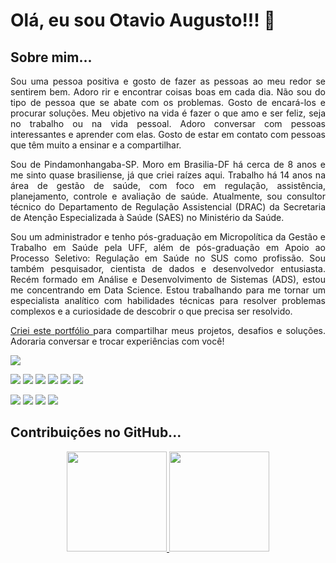 <h1> Olá, eu sou Otavio Augusto!!! 👋</h1>

<div style='text-align:justify'>
  <h2>Sobre mim...</h2>
    <p>Sou uma pessoa positiva e gosto de fazer as pessoas ao meu redor se sentirem bem. Adoro rir e encontrar coisas boas em cada dia. Não sou do tipo de pessoa que se abate com os problemas. Gosto de encará-los e procurar soluções. Meu objetivo na vida é fazer o que amo e ser feliz, seja no trabalho ou na vida pessoal. Adoro conversar com pessoas interessantes e aprender com elas. Gosto de estar em contato com pessoas que têm muito a ensinar e a compartilhar.</p>
    <p>Sou de Pindamonhangaba-SP. Moro em Brasilia-DF há cerca de 8 anos e me sinto quase brasiliense, já que criei raízes aqui. Trabalho há 14 anos na área de gestão de saúde, com foco em regulação, assistência, planejamento, controle e avaliação de saúde. Atualmente, sou consultor técnico do Departamento de Regulação Assistencial (DRAC) da Secretaria de Atenção Especializada à Saúde (SAES) no Ministério da Saúde.</p>
    <p>Sou um administrador e tenho pós-graduação em Micropolítica da Gestão e Trabalho em Saúde pela UFF, além de pós-graduação em Apoio ao Processo Seletivo: Regulação em Saúde no SUS como profissão. Sou também pesquisador, cientista de dados e desenvolvedor entusiasta. Recém formado em Análise e Desenvolvimento de Sistemas (ADS), estou me concentrando em Data Science. Estou trabalhando para me tornar um especialista analítico com habilidades técnicas para resolver problemas complexos e a curiosidade de descobrir o que precisa ser resolvido.</p>
    <p><a href="https://otavioaugust1.github.io/Meu_portfolio/" target="_blank">Criei este portfólio </a>para compartilhar meus projetos, desafios e soluções. Adoraria conversar e trocar experiências com você!</p>

<div>
<a href="https://otavioaugust1.github.io/Meu_portfolio/" target="_blank"><img src="	https://img.shields.io/badge/MEU PORTFÓLIO-1BB91F?&style=for-the-badge&logo=HTML5&logoColor=white" target="_blank"></a> 

<a href="https://web.facebook.com/otavioaugust" target="_blank"><img src="https://img.shields.io/badge/Facebook-1877F2?style=for-the-badge&logo=facebook&logoColor=white" target="_blank"></a>
<a href="https://www.youtube.com/@otavioaugust" target="_blank"><img src="https://img.shields.io/badge/YouTube-FF0000?style=for-the-badge&logo=youtube&logoColor=white" target="_blank"></a>
<a href="https://www.tiktok.com/@otavioaugust" target="_blank"><img src="https://img.shields.io/badge/TikTok-000000?style=for-the-badge&logo=tiktok&logoColor=white" target="_blank"></a> 
<a href="https://www.instagram.com/otavioaugust/" target="_blank"><img src="https://img.shields.io/badge/-Instagram-%23E4405F?style=for-the-badge&logo=instagram&logoColor=white" target="_blank"></a>
<a href="https://twitter.com/0tavioaugust" target="_blank"><img src="	https://img.shields.io/badge/Twitter-1DA1F2?style=for-the-badge&logo=twitter&logoColor=white" target="_blank"></a>
<a href="https://www.kooapp.com/profile/otavioaugust" target="_blank"><img src="	https://img.shields.io/badge/KOO-FFFC00?style=for-the-badge&logo=Twitter&logoColor=white" target="_blank"></a> 

<a href = "mailto:otavioaugust@gmail.com"><img src="https://img.shields.io/badge/Gmail-D14836?style=for-the-badge&logo=gmail&logoColor=white" target="_blank"></a>
<a href="https://www.linkedin.com/in/otavioaugust" target="_blank"><img src="https://img.shields.io/badge/-LinkedIn-%230077B5?style=for-the-badge&logo=linkedin&logoColor=white" target="_blank"></a> 
<a href="https://github.com/otavioaugust1" target="_blank"><img src="	https://img.shields.io/badge/GitHub-100000?style=for-the-badge&logo=github&logoColor=white" target="_blank"></a> 
<a href="http://lattes.cnpq.br/1250109562083947" target="_blank"><img src="https://img.shields.io/badge/-LATTES-%230077B5?style=for-the-badge&logo=mattermost&logoColor=white" target="_blank"></a>


</div>

<h2>Contribuições no GitHub...</h2>

<div align="center">
  <a href="https://github.com/otavioaugust1">
  <img height="160em" src="https://github-readme-stats.vercel.app/api?username=otavioaugust1&show_icons=true&theme=dracula&include_all_commits=true&count_private=true"/>
  <img height="160em" src="https://github-readme-stats.vercel.app/api/top-langs/?username=otavioaugust1&layout=compact&langs_count=7&theme=dracula"/>
</div>

